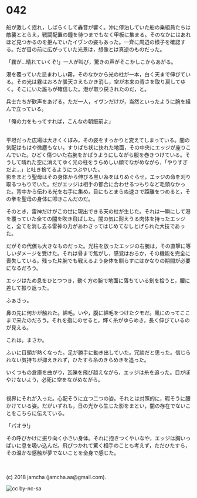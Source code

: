 

# 042

船が激しく揺れ，しばらくして轟音が響く。沖に停泊していた船の乗組員たちは敵襲ととらえ，戦闘配置の鐘を待つまでもなく甲板に集まる。そのなかにはあれほど見つかるのを拒んでいたイヴンの姿もあった。一斉に周辺の様子を確認する。だが目の前に広がっていた光景は，想像とは真逆のものだった。  

「霧が…晴れていくぞ!」一人が叫び，驚きの声がそこかしこからあがる。  

港を覆っていた忌まわしい霧，そのなかから光の柱が一本，白く天まで伸びている。その光は霧はおろか曇天さえもかき消し，空が本来の青さを取り戻してゆく。そこにいた誰もが確信した。港が取り戻されたのだ，と。  

兵士たちが歓声をあげる。ただ一人，イヴンだけが，当然といったように腕を組んで立っている。  

「俺の力をもってすれば，こんなの朝飯前よ」  

<br>  
平坦だった広場は大きくくぼみ，その姿をすっかりと変えてしまっている。闇の気配はもはや微塵もない。すりばち状に抉れた地面，その中央にエッジが座りこんでいた。ひどく傷ついた右腕をかばうようにしながら服を巻きつけている。そうして晴れた空に消えてゆく光の柱をうらめしい顔でながめながら，「やりすぎだよ…」と吐き捨てるようにつぶやいた。  

<br>  
影をまとう聖母はその身体から伸びる黒い糸をはりめぐらせ，エッジの命を刈り取るつもりでいた。だがエッジは相手の都合に合わせるつもりなど毛頭なかった。背中から伝わる光を右手に集め，目にもとまらぬ速さで距離をつめると，その拳を聖母の身体に叩きこんだのだ。  

そのとき，雷神だけがこの世に現出できる天の柱が生じた。それは一瞬にして港を覆っていた全ての闇を吹き飛ばした。闇の気に耐えうる肉体を持ったエッジと，全てを消し去る雷神の力があわさってはじめてなしとげられた大技であった。  

だがその代償も大きなものだった。光柱を放ったエッジの右腕は，その直撃に等しいダメージを受けた。それは骨まで焦がし，感覚はおろか，その機能を完全に喪失している。残った片腕でも戦えるよう身体を馴らすにはかなりの期間が必要になるだろう。  

エッジはため息をひとつつき，動く方の腕で地面に落ちている剣を拾うと，腰に差して振り返った。  

ふぁさっ。  

鼻の先に何かが触れた。綿毛。いや，腹に綿毛をつけたクモだ。風にのってここまで来たのだろう。それを指にのせると，輝く糸がゆらめき，長く伸びているのが見える。  

これは。まさか。  

ふいに目頭が熱くなった。足が勝手に動き出していた。冗談だと思った。信じられない気持ちが抑えきれず，ひたすら糸のきらめきを追った。  

いくつもの倉庫を曲がり，瓦礫を飛び越えながら，エッジは糸を追った。目がぼやけないよう，必死に空をながめながら。  

<br>  
視界にそれが入った。心配そうに立つ二つの姿。それとは対照的に，暇そうに腰かけている姿。だがいずれも，日の光から生じた影をまとい，闇の存在でないことをこちらに伝えている。  

「パオラ!」  

その呼びかけに振り向く小さい身体。それに抱きつくやいなや，エッジは胸いっぱいに息を吸い込んだ。飛びつかれて驚く相手のことも考えず，ただひたすら，その温かな感触が夢でないことを全身で感じた。  

<br>  
<br>  
(c) 2018 jamcha (jamcha.aa@gmail.com).  

![cc by-nc-sa](https://i.creativecommons.org/l/by-nc-sa/4.0/88x31.png)  

